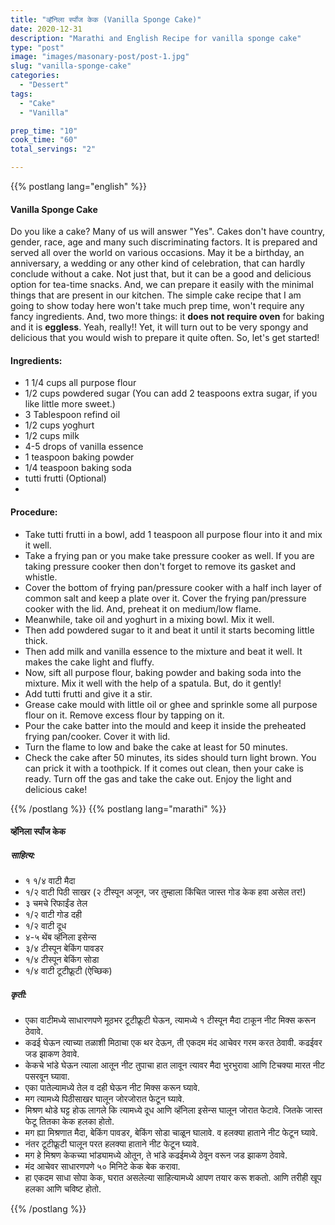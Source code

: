 ```yaml
---
title: "व्हॅनिला स्पॉंज केक (Vanilla Sponge Cake)"
date: 2020-12-31
description: "Marathi and English Recipe for vanilla sponge cake"
type: "post"
image: "images/masonary-post/post-1.jpg"
slug: "vanilla-sponge-cake"
categories: 
  - "Dessert"
tags:
  - "Cake"
  - "Vanilla"

prep_time: "10"
cook_time: "60"
total_servings: "2"

---
```


{{% postlang lang="english" %}} 
 #### Vanilla Sponge Cake
 
Do you like a cake? Many of us will answer "Yes". Cakes don't have country, gender, race, age and many such discriminating factors. It is prepared and served all over the world on various occasions. May it be a birthday, an anniversary, a wedding or any other kind of celebration, that can hardly conclude without a cake. Not just that, but it can be a good and delicious option for tea-time snacks. And, we can prepare it easily with the minimal things that are present in our kitchen. 
The simple cake recipe that I am going to show today here won't take much prep time, won't require any fancy ingredients. And, two more things: it **does not require oven** for baking and it is **eggless**. 
Yeah, really!! Yet, it will turn out to be very spongy and delicious that you would wish to prepare it quite often. So, let's get started!   

 
 #### Ingredients:
 
- 1 1/4 cups all purpose flour
- 1/2 cups powdered sugar (You can add 2 teaspoons extra sugar, if you like little more sweet.)
- 3 Tablespoon refind oil 
- 1/2 cups yoghurt
- 1/2 cups milk 
- 4-5 drops of vanilla essence 
- 1 teaspoon baking powder 
- 1/4 teaspoon baking soda
- tutti frutti (Optional)
- 
 #### Procedure: 
 
- Take tutti frutti in a bowl, add 1 teaspoon all purpose flour into it and mix it well. 
- Take a frying pan or you make take pressure cooker as well. If you are taking pressure cooker then don't forget to remove its gasket and whistle.
- Cover the bottom of frying pan/pressure cooker with a half inch layer of common salt and keep a plate over it. Cover the frying pan/pressure cooker with the lid. And, preheat it on medium/low flame. 
- Meanwhile, take oil and yoghurt in a mixing bowl. Mix it well.
- Then add powdered sugar to it and beat it until it starts becoming little thick.
- Then add milk and vanilla essence to the mixture and beat it well. It makes the cake light and fluffy. 
- Now, sift all purpose flour, baking powder and baking soda into the mixture. Mix it well with the help of a spatula. But, do it gently!
- Add tutti frutti and give it a stir. 
- Grease cake mould with little oil or ghee and sprinkle some all purpose flour on it. Remove excess flour by tapping on it.
- Pour the cake batter into the mould and keep it inside the preheated frying pan/cooker. Cover it with lid. 
- Turn the flame to low and bake the cake at least for 50 minutes.
- Check the cake after 50 minutes, its sides should turn light brown. You can prick it with a toothpick. If it comes out clean, then your cake is ready. Turn off the gas and take the cake out. Enjoy the light and delicious cake! 



{{% /postlang %}}
{{% postlang lang="marathi" %}}


#### व्हॅनिला स्पॉंज केक  


##### साहित्य:

- १ १/४ वाटी मैदा 
- १/२ वाटी पिठी साखर (२ टीस्पून अजून, जर तुम्हाला किंचित जास्त गोड केक हवा असेल तर!)
- ३ चमचे रिफाईंड तेल 
- १/२ वाटी गोड दही 
- १/२ वाटी दूध 
- ४-५ थेंब व्हॅनिला इसेन्स 
- ३/४ टीस्पून बेकिंग पावडर 
- १/४ टीस्पून बेकिंग सोडा 
- १/४ वाटी टूटीफ्रूटी (ऐच्छिक) 

##### कृती: 


- एका वाटीमध्ये साधारणपणे मूठभर टूटीफ्रूटी घेऊन, त्यामध्ये १ टीस्पून मैदा टाकून नीट मिक्स करून ठेवावे. 
- कढई घेऊन त्याच्या तळाशी मिठाचा एक थर देऊन, ती एकदम मंद आचेवर गरम करत ठेवावी. कढईवर जड झाकण ठेवावे. 
- केकचे भांडे घेऊन त्याला आतून नीट तुपाचा हात लावून त्यावर मैदा भुरभुरावा आणि टिचक्या मारत नीट पसरवून घ्यावा. 
- एका पातेल्यामध्ये तेल व दही घेऊन नीट मिक्स करून घ्यावे. 
- मग त्यामध्ये पिठीसाखर घालून जोरजोरात फेटून घ्यावे. 
- मिश्रण थोडे घट्ट होऊ लागले कि त्यामध्ये दूध आणि व्हॅनिला इसेन्स घालून जोरात फेटावे. जितके जास्त फेटू तितका केक हलका होतो. 
- मग ह्या मिश्रणात मैदा, बेकिंग पावडर, बेकिंग सोडा चाळून घालावे. व हलक्या हाताने नीट फेटून घ्यावे. 
- नंतर टूटीफ्रूटी घालून परत हलक्या हाताने नीट फेटून घ्यावे. 
- मग हे मिश्रण केकच्या भांड्यामध्ये ओतून, ते भांडे कढईमध्ये ठेवून वरून जड झाकण ठेवावे. 
- मंद आचेवर साधारणपणे ५० मिनिटे केक बेक करावा. 
- हा एकदम साधा सोपा केक, घरात असलेल्या साहित्यामध्ये आपण तयार करू शकतो. आणि तरीही खूप हलका आणि चविष्ट होतो. 





 {{% /postlang %}}
